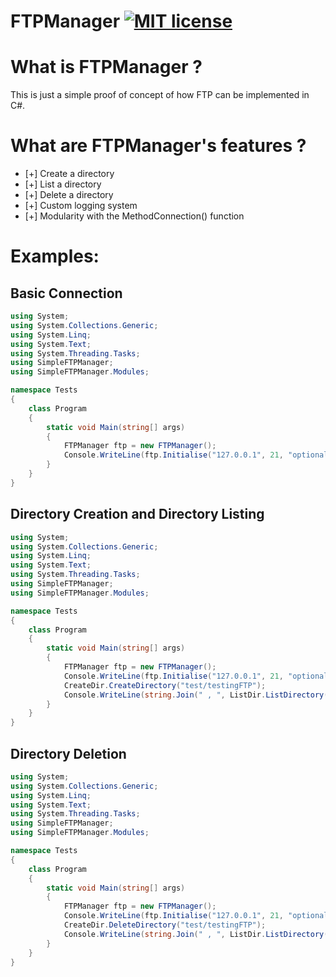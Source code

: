# FTPManager [![MIT license](https://img.shields.io/badge/License-MIT-blue.svg)](https://lbesson.mit-license.org/)


# What is FTPManager ?

This is just a simple proof of concept of how FTP can be implemented in C#.

# What are FTPManager's features ?

- [+] Create a directory
- [+] List a directory 
- [+] Delete a directory
- [+] Custom logging system
- [+] Modularity with the MethodConnection() function

# Examples:

## Basic Connection
```csharp
using System;
using System.Collections.Generic;
using System.Linq;
using System.Text;
using System.Threading.Tasks;
using SimpleFTPManager;
using SimpleFTPManager.Modules;

namespace Tests
{
    class Program
    {
        static void Main(string[] args)
        {
            FTPManager ftp = new FTPManager();
            Console.WriteLine(ftp.Initialise("127.0.0.1", 21, "optionalUser", "optionalPass").WelcomeMessage); // Initialise returns a FtpWebResponse
        }
    }
}
```
## Directory Creation and Directory Listing
```csharp
using System;
using System.Collections.Generic;
using System.Linq;
using System.Text;
using System.Threading.Tasks;
using SimpleFTPManager;
using SimpleFTPManager.Modules;

namespace Tests
{
    class Program
    {
        static void Main(string[] args)
        {
            FTPManager ftp = new FTPManager();
            Console.WriteLine(ftp.Initialise("127.0.0.1", 21, "optionalUser", "optionalPass").WelcomeMessage); // Initialise returns a FtpWebResponse
            CreateDir.CreateDirectory("test/testingFTP");
            Console.WriteLine(string.Join(" , ", ListDir.ListDirectory("/test"))); // ListDirectory returns a string[], which can be printed onto the console like this.
        }
    }
}
```
## Directory Deletion
```csharp
using System;
using System.Collections.Generic;
using System.Linq;
using System.Text;
using System.Threading.Tasks;
using SimpleFTPManager;
using SimpleFTPManager.Modules;

namespace Tests
{
    class Program
    {
        static void Main(string[] args)
        {
            FTPManager ftp = new FTPManager();
            Console.WriteLine(ftp.Initialise("127.0.0.1", 21, "optionalUser", "optionalPass").WelcomeMessage); // Initialise returns a FtpWebResponse
            CreateDir.DeleteDirectory("test/testingFTP");
            Console.WriteLine(string.Join(" , ", ListDir.ListDirectory("/test"))); // ListDirectory returns a string[], which can be printed onto the console like this.
        }
    }
}
```
